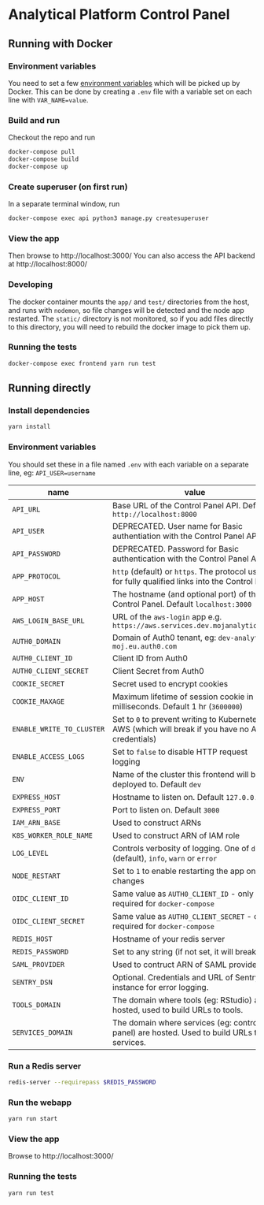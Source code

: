 # Analytical Platform Control Panel

## Running with Docker

### Environment variables
You need to set a few [environment variables](#env) which will be picked up by Docker. This can be done by creating a `.env` file with a variable set on each line with `VAR_NAME=value`.

### Build and run
Checkout the repo and run
```sh
docker-compose pull
docker-compose build
docker-compose up
```

### Create superuser (on first run)
In a separate terminal window, run
```sh
docker-compose exec api python3 manage.py createsuperuser
```

### View the app
Then browse to http://localhost:3000/
You can also access the API backend at http://localhost:8000/

### Developing
The docker container mounts the `app/` and `test/` directories from the host, and runs with `nodemon`, so file changes will be detected and the node app restarted. The `static/` directory is not monitored, so if you add files directly to this directory, you will need to rebuild the docker image to pick them up.

### Running the tests
```sh
docker-compose exec frontend yarn run test
```

## Running directly

### Install dependencies
```sh
yarn install
```

### <a name="env"></a>Environment variables
You should set these in a file named `.env` with each variable on a separate line, eg: `API_USER=username`

| name | value |
| ---- | ----- |
| `API_URL` | Base URL of the Control Panel API. Default `http://localhost:8000` |
| `API_USER` | DEPRECATED. User name for Basic authentiation with the Control Panel API |
| `API_PASSWORD` | DEPRECATED. Password for Basic authentication with the Control Panel API |
| `APP_PROTOCOL` | `http` (default) or `https`. The protocol used for fully qualified links into the Control Panel |
| `APP_HOST` | The hostname (and optional port) of the Control Panel. Default `localhost:3000` |
| `AWS_LOGIN_BASE_URL` | URL of the `aws-login` app e.g. `https://aws.services.dev.mojanalytics.xyz` | `https://aws.${SERVICES_DOMAIN}` |
| `AUTH0_DOMAIN` | Domain of Auth0 tenant, eg: `dev-analytics-moj.eu.auth0.com` |
| `AUTH0_CLIENT_ID` | Client ID from Auth0 |
| `AUTH0_CLIENT_SECRET` | Client Secret from Auth0 |
| `COOKIE_SECRET` | Secret used to encrypt cookies |
| `COOKIE_MAXAGE` | Maximum lifetime of session cookie in milliseconds. Default 1 hr (`3600000`) |
| `ENABLE_WRITE_TO_CLUSTER` | Set to `0` to prevent writing to Kubernetes or AWS (which will break if you have no AWS credentials) |
| `ENABLE_ACCESS_LOGS` | Set to `false` to disable HTTP request logging |
| `ENV` | Name of the cluster this frontend will be deployed to. Default `dev` |
| `EXPRESS_HOST` | Hostname to listen on. Default `127.0.0.1` |
| `EXPRESS_PORT` | Port to listen on. Default `3000` |
| `IAM_ARN_BASE` | Used to construct ARNs |
| `K8S_WORKER_ROLE_NAME` | Used to construct ARN of IAM role |
| `LOG_LEVEL` | Controls verbosity of logging. One of `debug` (default), `info`, `warn` or `error` |
| `NODE_RESTART` | Set to `1` to enable restarting the app on file changes |
| `OIDC_CLIENT_ID` | Same value as `AUTH0_CLIENT_ID` - only required for `docker-compose` |
| `OIDC_CLIENT_SECRET` | Same value as `AUTH0_CLIENT_SECRET` - only required for `docker-compose` |
| `REDIS_HOST` | Hostname of your redis server |
| `REDIS_PASSWORD` | Set to any string (if not set, it will break) |
| `SAML_PROVIDER` | Used to contruct ARN of SAML provider |
| `SENTRY_DSN` | Optional. Credentials and URL of Sentry instance for error logging. |
| `TOOLS_DOMAIN` | The domain where tools (eg: RStudio) are hosted, used to build URLs to tools. |
| `SERVICES_DOMAIN` | The domain where services (eg: control-panel) are hosted. Used to build URLs to services. |
 
### Run a Redis server
```sh
redis-server --requirepass $REDIS_PASSWORD
```

### Run the webapp
```sh
yarn run start
```

### View the app
Browse to http://localhost:3000/

### Running the tests
```sh
yarn run test
```

